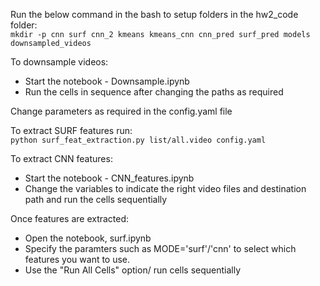 Run the below command in the bash to setup folders in the hw2_code folder: <br>
    ` mkdir -p cnn surf cnn_2 kmeans kmeans_cnn cnn_pred surf_pred models downsampled_videos `
<br>

To downsample videos:<br>
* Start the notebook - Downsample.ipynb <br>
* Run the cells in sequence after changing the paths as required <br>
   
Change parameters as required in the config.yaml file <br>

To extract SURF features run: <br>
` python surf_feat_extraction.py list/all.video config.yaml `
    
To extract CNN features: <br>
* Start the notebook - CNN_features.ipynb <br>
* Change the variables to indicate the right video files and destination path and run the cells sequentially <br>
    
Once features are extracted: <br>
* Open the notebook, surf.ipynb <br>
* Specify the paramters such as MODE='surf'/'cnn' to select which features you want to use. <br>
* Use the "Run All Cells" option/ run cells sequentially

